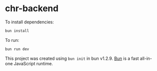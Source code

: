 # chr-backend

To install dependencies:

```bash
bun install
```

To run:

```bash
bun run dev
```

This project was created using `bun init` in bun v1.2.9. [Bun](https://bun.sh) is a fast all-in-one JavaScript runtime.
